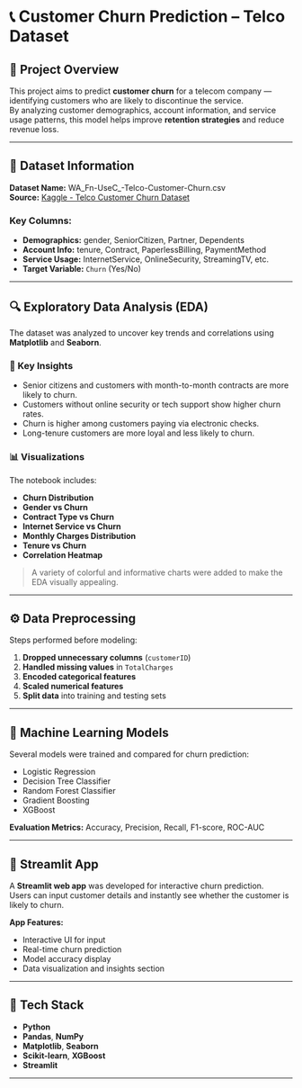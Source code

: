 # 📞 Customer Churn Prediction – Telco Dataset

## 🧠 Project Overview
This project aims to predict **customer churn** for a telecom company — identifying customers who are likely to discontinue the service.  
By analyzing customer demographics, account information, and service usage patterns, this model helps improve **retention strategies** and reduce revenue loss.

---

## 📂 Dataset Information
**Dataset Name:** WA_Fn-UseC_-Telco-Customer-Churn.csv  
**Source:** [Kaggle - Telco Customer Churn Dataset](https://www.kaggle.com/blastchar/telco-customer-churn)

### Key Columns:
- **Demographics:** gender, SeniorCitizen, Partner, Dependents  
- **Account Info:** tenure, Contract, PaperlessBilling, PaymentMethod  
- **Service Usage:** InternetService, OnlineSecurity, StreamingTV, etc.  
- **Target Variable:** `Churn` (Yes/No)

---

## 🔍 Exploratory Data Analysis (EDA)
The dataset was analyzed to uncover key trends and correlations using **Matplotlib** and **Seaborn**.

### 🧩 Key Insights
- Senior citizens and customers with month-to-month contracts are more likely to churn.
- Customers without online security or tech support show higher churn rates.
- Churn is higher among customers paying via electronic checks.
- Long-tenure customers are more loyal and less likely to churn.

### 📊 Visualizations
The notebook includes:
- **Churn Distribution**
- **Gender vs Churn**
- **Contract Type vs Churn**
- **Internet Service vs Churn**
- **Monthly Charges Distribution**
- **Tenure vs Churn**
- **Correlation Heatmap**

> A variety of colorful and informative charts were added to make the EDA visually appealing.

---

## ⚙️ Data Preprocessing
Steps performed before modeling:
1. **Dropped unnecessary columns** (`customerID`)
2. **Handled missing values** in `TotalCharges`
3. **Encoded categorical features**
4. **Scaled numerical features**
5. **Split data** into training and testing sets

---

## 🤖 Machine Learning Models
Several models were trained and compared for churn prediction:
- Logistic Regression  
- Decision Tree Classifier  
- Random Forest Classifier  
- Gradient Boosting  
- XGBoost  

**Evaluation Metrics:** Accuracy, Precision, Recall, F1-score, ROC-AUC

---

## 🚀 Streamlit App
A **Streamlit web app** was developed for interactive churn prediction.  
Users can input customer details and instantly see whether the customer is likely to churn.

**App Features:**
- Interactive UI for input
- Real-time churn prediction
- Model accuracy display
- Data visualization and insights section

---

## 🧩 Tech Stack
- **Python**
- **Pandas**, **NumPy**
- **Matplotlib**, **Seaborn**
- **Scikit-learn**, **XGBoost**
- **Streamlit**

---

